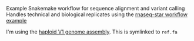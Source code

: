 Example Snakemake workflow for sequence alignment and variant calling
Handles technical and biological replicates using the [rnaseq-star workflow example](https://github.com/snakemake-workflows/rna-seq-star-deseq2)

I'm using the [haploid V1 genome assembly](https://urgi.versailles.inra.fr/download/oak/Qrob_PM1N.fa.gz). This is symlinked to ```ref.fa```